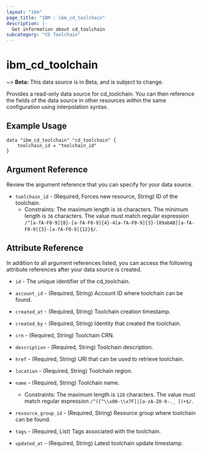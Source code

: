 ```yaml
---
layout: "ibm"
page_title: "IBM : ibm_cd_toolchain"
description: |-
  Get information about cd_toolchain
subcategory: "CD Toolchain"
---
```


# ibm_cd_toolchain

~> **Beta:** This data source is in Beta, and is subject to change.

Provides a read-only data source for cd_toolchain. You can then reference the fields of the data source in other resources within the same configuration using interpolation syntax.

## Example Usage

```hcl
data "ibm_cd_toolchain" "cd_toolchain" {
	toolchain_id = "toolchain_id"
}
```

## Argument Reference

Review the argument reference that you can specify for your data source.

* `toolchain_id` - (Required, Forces new resource, String) ID of the toolchain.
  * Constraints: The maximum length is `36` characters. The minimum length is `36` characters. The value must match regular expression `/^[a-fA-F0-9]{8}-[a-fA-F0-9]{4}-4[a-fA-F0-9]{3}-[89abAB][a-fA-F0-9]{3}-[a-fA-F0-9]{12}$/`.

## Attribute Reference

In addition to all argument references listed, you can access the following attribute references after your data source is created.

* `id` - The unique identifier of the cd_toolchain.
* `account_id` - (Required, String) Account ID where toolchain can be found.

* `created_at` - (Required, String) Toolchain creation timestamp.

* `created_by` - (Required, String) Identity that created the toolchain.

* `crn` - (Required, String) Toolchain CRN.

* `description` - (Required, String) Toolchain description.

* `href` - (Required, String) URI that can be used to retrieve toolchain.

* `location` - (Required, String) Toolchain region.

* `name` - (Required, String) Toolchain name.
  * Constraints: The maximum length is `128` characters. The value must match regular expression `/^([^\\x00-\\x7F]|[a-zA-Z0-9-._ ])+$/`.

* `resource_group_id` - (Required, String) Resource group where toolchain can be found.

* `tags` - (Required, List) Tags associated with the toolchain.

* `updated_at` - (Required, String) Latest toolchain update timestamp.

